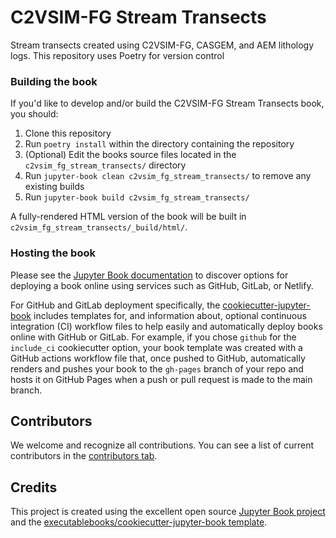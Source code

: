 # C2VSIM-FG Stream Transects

Stream transects created using C2VSIM-FG, CASGEM, and AEM lithology logs. This repository uses Poetry for version control

### Building the book

If you'd like to develop and/or build the C2VSIM-FG Stream Transects book, you should:

1. Clone this repository
2. Run `poetry install` within the directory containing the repository
3. (Optional) Edit the books source files located in the `c2vsim_fg_stream_transects/` directory
4. Run `jupyter-book clean c2vsim_fg_stream_transects/` to remove any existing builds
5. Run `jupyter-book build c2vsim_fg_stream_transects/`

A fully-rendered HTML version of the book will be built in `c2vsim_fg_stream_transects/_build/html/`.

### Hosting the book

Please see the [Jupyter Book documentation](https://jupyterbook.org/publish/web.html) to discover options for deploying a book online using services such as GitHub, GitLab, or Netlify.

For GitHub and GitLab deployment specifically, the [cookiecutter-jupyter-book](https://github.com/executablebooks/cookiecutter-jupyter-book) includes templates for, and information about, optional continuous integration (CI) workflow files to help easily and automatically deploy books online with GitHub or GitLab. For example, if you chose `github` for the `include_ci` cookiecutter option, your book template was created with a GitHub actions workflow file that, once pushed to GitHub, automatically renders and pushes your book to the `gh-pages` branch of your repo and hosts it on GitHub Pages when a push or pull request is made to the main branch.

## Contributors

We welcome and recognize all contributions. You can see a list of current contributors in the [contributors tab](https://github.com/jtdiazcLWA/c2vsim_fg_stream_transects/graphs/contributors).

## Credits

This project is created using the excellent open source [Jupyter Book project](https://jupyterbook.org/) and the [executablebooks/cookiecutter-jupyter-book template](https://github.com/executablebooks/cookiecutter-jupyter-book).

